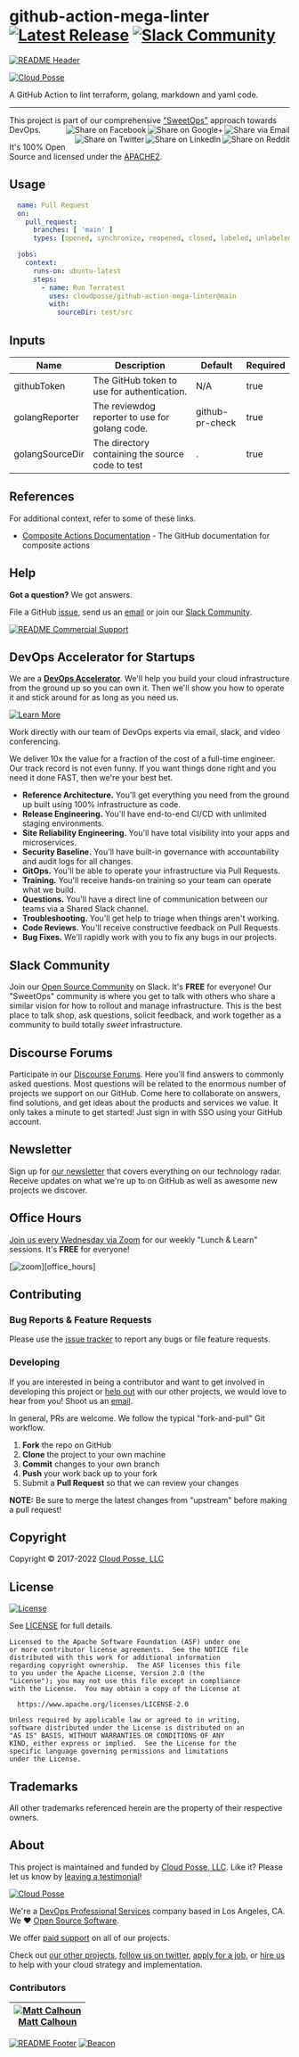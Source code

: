 
<!-- markdownlint-disable -->
# github-action-mega-linter [![Latest Release](https://img.shields.io/github/release/cloudposse/github-action-mega-linter.svg)](https://github.com/cloudposse/github-action-mega-linter/releases/latest) [![Slack Community](https://slack.cloudposse.com/badge.svg)](https://slack.cloudposse.com)
<!-- markdownlint-restore -->

[![README Header][readme_header_img]][readme_header_link]

[![Cloud Posse][logo]](https://cpco.io/homepage)

<!--




  ** DO NOT EDIT THIS FILE
  **
  ** This file was automatically generated by the `build-harness`.
  ** 1) Make all changes to `README.yaml`
  ** 2) Run `make init` (you only need to do this once)
  ** 3) Run`make readme` to rebuild this file.
  **
  ** (We maintain HUNDREDS of open source projects. This is how we maintain our sanity.)
  **





-->

A GitHub Action to lint terraform, golang, markdown and yaml code.

---

This project is part of our comprehensive ["SweetOps"](https://cpco.io/sweetops) approach towards DevOps.
[<img align="right" title="Share via Email" src="https://docs.cloudposse.com/images/ionicons/ios-email-outline-2.0.1-16x16-999999.svg"/>][share_email]
[<img align="right" title="Share on Google+" src="https://docs.cloudposse.com/images/ionicons/social-googleplus-outline-2.0.1-16x16-999999.svg" />][share_googleplus]
[<img align="right" title="Share on Facebook" src="https://docs.cloudposse.com/images/ionicons/social-facebook-outline-2.0.1-16x16-999999.svg" />][share_facebook]
[<img align="right" title="Share on Reddit" src="https://docs.cloudposse.com/images/ionicons/social-reddit-outline-2.0.1-16x16-999999.svg" />][share_reddit]
[<img align="right" title="Share on LinkedIn" src="https://docs.cloudposse.com/images/ionicons/social-linkedin-outline-2.0.1-16x16-999999.svg" />][share_linkedin]
[<img align="right" title="Share on Twitter" src="https://docs.cloudposse.com/images/ionicons/social-twitter-outline-2.0.1-16x16-999999.svg" />][share_twitter]




It's 100% Open Source and licensed under the [APACHE2](LICENSE).
















## Usage



```yaml
  name: Pull Request
  on:
    pull_request:
      branches: [ 'main' ]
      types: [opened, synchronize, reopened, closed, labeled, unlabeled]

  jobs:
    context:
      runs-on: ubuntu-latest
      steps:
        - name: Run Terratest
          uses: cloudposse/github-action-mega-linter@main
          with:
            sourceDir: test/src
```






<!-- markdownlint-disable -->

## Inputs

| Name | Description | Default | Required |
|------|-------------|---------|----------|
| githubToken | The GitHub token to use for authentication. | N/A | true |
| golangReporter | The reviewdog reporter to use for golang code. | github-pr-check | true |
| golangSourceDir | The directory containing the source code to test | . | true |


<!-- markdownlint-restore -->





## References

For additional context, refer to some of these links.

- [Composite Actions Documentation](https://docs.github.com/en/actions/creating-actions/creating-a-composite-action) - The GitHub documentation for composite actions


## Help

**Got a question?** We got answers.

File a GitHub [issue](https://github.com/cloudposse/github-action-mega-linter/issues), send us an [email][email] or join our [Slack Community][slack].

[![README Commercial Support][readme_commercial_support_img]][readme_commercial_support_link]

## DevOps Accelerator for Startups


We are a [**DevOps Accelerator**][commercial_support]. We'll help you build your cloud infrastructure from the ground up so you can own it. Then we'll show you how to operate it and stick around for as long as you need us.

[![Learn More](https://img.shields.io/badge/learn%20more-success.svg?style=for-the-badge)][commercial_support]

Work directly with our team of DevOps experts via email, slack, and video conferencing.

We deliver 10x the value for a fraction of the cost of a full-time engineer. Our track record is not even funny. If you want things done right and you need it done FAST, then we're your best bet.

- **Reference Architecture.** You'll get everything you need from the ground up built using 100% infrastructure as code.
- **Release Engineering.** You'll have end-to-end CI/CD with unlimited staging environments.
- **Site Reliability Engineering.** You'll have total visibility into your apps and microservices.
- **Security Baseline.** You'll have built-in governance with accountability and audit logs for all changes.
- **GitOps.** You'll be able to operate your infrastructure via Pull Requests.
- **Training.** You'll receive hands-on training so your team can operate what we build.
- **Questions.** You'll have a direct line of communication between our teams via a Shared Slack channel.
- **Troubleshooting.** You'll get help to triage when things aren't working.
- **Code Reviews.** You'll receive constructive feedback on Pull Requests.
- **Bug Fixes.** We'll rapidly work with you to fix any bugs in our projects.

## Slack Community

Join our [Open Source Community][slack] on Slack. It's **FREE** for everyone! Our "SweetOps" community is where you get to talk with others who share a similar vision for how to rollout and manage infrastructure. This is the best place to talk shop, ask questions, solicit feedback, and work together as a community to build totally *sweet* infrastructure.

## Discourse Forums

Participate in our [Discourse Forums][discourse]. Here you'll find answers to commonly asked questions. Most questions will be related to the enormous number of projects we support on our GitHub. Come here to collaborate on answers, find solutions, and get ideas about the products and services we value. It only takes a minute to get started! Just sign in with SSO using your GitHub account.

## Newsletter

Sign up for [our newsletter][newsletter] that covers everything on our technology radar.  Receive updates on what we're up to on GitHub as well as awesome new projects we discover.

## Office Hours

[Join us every Wednesday via Zoom][office_hours] for our weekly "Lunch & Learn" sessions. It's **FREE** for everyone!

[![zoom](https://img.cloudposse.com/fit-in/200x200/https://cloudposse.com/wp-content/uploads/2019/08/Powered-by-Zoom.png")][office_hours]

## Contributing

### Bug Reports & Feature Requests

Please use the [issue tracker](https://github.com/cloudposse/github-action-mega-linter/issues) to report any bugs or file feature requests.

### Developing

If you are interested in being a contributor and want to get involved in developing this project or [help out](https://cpco.io/help-out) with our other projects, we would love to hear from you! Shoot us an [email][email].

In general, PRs are welcome. We follow the typical "fork-and-pull" Git workflow.

 1. **Fork** the repo on GitHub
 2. **Clone** the project to your own machine
 3. **Commit** changes to your own branch
 4. **Push** your work back up to your fork
 5. Submit a **Pull Request** so that we can review your changes

**NOTE:** Be sure to merge the latest changes from "upstream" before making a pull request!


## Copyright

Copyright © 2017-2022 [Cloud Posse, LLC](https://cpco.io/copyright)



## License

[![License](https://img.shields.io/badge/License-Apache%202.0-blue.svg)](https://opensource.org/licenses/Apache-2.0)

See [LICENSE](LICENSE) for full details.

```text
Licensed to the Apache Software Foundation (ASF) under one
or more contributor license agreements.  See the NOTICE file
distributed with this work for additional information
regarding copyright ownership.  The ASF licenses this file
to you under the Apache License, Version 2.0 (the
"License"); you may not use this file except in compliance
with the License.  You may obtain a copy of the License at

  https://www.apache.org/licenses/LICENSE-2.0

Unless required by applicable law or agreed to in writing,
software distributed under the License is distributed on an
"AS IS" BASIS, WITHOUT WARRANTIES OR CONDITIONS OF ANY
KIND, either express or implied.  See the License for the
specific language governing permissions and limitations
under the License.
```









## Trademarks

All other trademarks referenced herein are the property of their respective owners.

## About

This project is maintained and funded by [Cloud Posse, LLC][website]. Like it? Please let us know by [leaving a testimonial][testimonial]!

[![Cloud Posse][logo]][website]

We're a [DevOps Professional Services][hire] company based in Los Angeles, CA. We ❤️  [Open Source Software][we_love_open_source].

We offer [paid support][commercial_support] on all of our projects.

Check out [our other projects][github], [follow us on twitter][twitter], [apply for a job][jobs], or [hire us][hire] to help with your cloud strategy and implementation.



### Contributors

<!-- markdownlint-disable -->
|  [![Matt Calhoun][mcalhoun_avatar]][mcalhoun_homepage]<br/>[Matt Calhoun][mcalhoun_homepage] |
|---|
<!-- markdownlint-restore -->

  [mcalhoun_homepage]: https://github.com/mcalhoun
  [mcalhoun_avatar]: https://img.cloudposse.com/150x150/https://github.com/mcalhoun.png

[![README Footer][readme_footer_img]][readme_footer_link]
[![Beacon][beacon]][website]
<!-- markdownlint-disable -->
  [logo]: https://cloudposse.com/logo-300x69.svg
  [docs]: https://cpco.io/docs?utm_source=github&utm_medium=readme&utm_campaign=cloudposse/github-action-mega-linter&utm_content=docs
  [website]: https://cpco.io/homepage?utm_source=github&utm_medium=readme&utm_campaign=cloudposse/github-action-mega-linter&utm_content=website
  [github]: https://cpco.io/github?utm_source=github&utm_medium=readme&utm_campaign=cloudposse/github-action-mega-linter&utm_content=github
  [jobs]: https://cpco.io/jobs?utm_source=github&utm_medium=readme&utm_campaign=cloudposse/github-action-mega-linter&utm_content=jobs
  [hire]: https://cpco.io/hire?utm_source=github&utm_medium=readme&utm_campaign=cloudposse/github-action-mega-linter&utm_content=hire
  [slack]: https://cpco.io/slack?utm_source=github&utm_medium=readme&utm_campaign=cloudposse/github-action-mega-linter&utm_content=slack
  [linkedin]: https://cpco.io/linkedin?utm_source=github&utm_medium=readme&utm_campaign=cloudposse/github-action-mega-linter&utm_content=linkedin
  [twitter]: https://cpco.io/twitter?utm_source=github&utm_medium=readme&utm_campaign=cloudposse/github-action-mega-linter&utm_content=twitter
  [testimonial]: https://cpco.io/leave-testimonial?utm_source=github&utm_medium=readme&utm_campaign=cloudposse/github-action-mega-linter&utm_content=testimonial
  [office_hours]: https://cloudposse.com/office-hours?utm_source=github&utm_medium=readme&utm_campaign=cloudposse/github-action-mega-linter&utm_content=office_hours
  [newsletter]: https://cpco.io/newsletter?utm_source=github&utm_medium=readme&utm_campaign=cloudposse/github-action-mega-linter&utm_content=newsletter
  [discourse]: https://ask.sweetops.com/?utm_source=github&utm_medium=readme&utm_campaign=cloudposse/github-action-mega-linter&utm_content=discourse
  [email]: https://cpco.io/email?utm_source=github&utm_medium=readme&utm_campaign=cloudposse/github-action-mega-linter&utm_content=email
  [commercial_support]: https://cpco.io/commercial-support?utm_source=github&utm_medium=readme&utm_campaign=cloudposse/github-action-mega-linter&utm_content=commercial_support
  [we_love_open_source]: https://cpco.io/we-love-open-source?utm_source=github&utm_medium=readme&utm_campaign=cloudposse/github-action-mega-linter&utm_content=we_love_open_source
  [terraform_modules]: https://cpco.io/terraform-modules?utm_source=github&utm_medium=readme&utm_campaign=cloudposse/github-action-mega-linter&utm_content=terraform_modules
  [readme_header_img]: https://cloudposse.com/readme/header/img
  [readme_header_link]: https://cloudposse.com/readme/header/link?utm_source=github&utm_medium=readme&utm_campaign=cloudposse/github-action-mega-linter&utm_content=readme_header_link
  [readme_footer_img]: https://cloudposse.com/readme/footer/img
  [readme_footer_link]: https://cloudposse.com/readme/footer/link?utm_source=github&utm_medium=readme&utm_campaign=cloudposse/github-action-mega-linter&utm_content=readme_footer_link
  [readme_commercial_support_img]: https://cloudposse.com/readme/commercial-support/img
  [readme_commercial_support_link]: https://cloudposse.com/readme/commercial-support/link?utm_source=github&utm_medium=readme&utm_campaign=cloudposse/github-action-mega-linter&utm_content=readme_commercial_support_link
  [share_twitter]: https://twitter.com/intent/tweet/?text=github-action-mega-linter&url=https://github.com/cloudposse/github-action-mega-linter
  [share_linkedin]: https://www.linkedin.com/shareArticle?mini=true&title=github-action-mega-linter&url=https://github.com/cloudposse/github-action-mega-linter
  [share_reddit]: https://reddit.com/submit/?url=https://github.com/cloudposse/github-action-mega-linter
  [share_facebook]: https://facebook.com/sharer/sharer.php?u=https://github.com/cloudposse/github-action-mega-linter
  [share_googleplus]: https://plus.google.com/share?url=https://github.com/cloudposse/github-action-mega-linter
  [share_email]: mailto:?subject=github-action-mega-linter&body=https://github.com/cloudposse/github-action-mega-linter
  [beacon]: https://ga-beacon.cloudposse.com/UA-76589703-4/cloudposse/github-action-mega-linter?pixel&cs=github&cm=readme&an=github-action-mega-linter
<!-- markdownlint-restore -->
